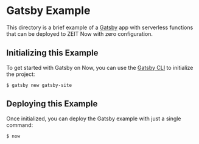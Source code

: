 # Gatsby Example

This directory is a brief example of a [Gatsby](https://www.gatsbyjs.org/) app with serverless functions that can be deployed to ZEIT Now with zero configuration.

## Initializing this Example

To get started with Gatsby on Now, you can use the [Gatsby CLI](https://www.gatsbyjs.org/docs/gatsby-cli/) to initialize the project:

```shell
$ gatsby new gatsby-site
```

## Deploying this Example

Once initialized, you can deploy the Gatsby example with just a single command:

```shell
$ now
```
